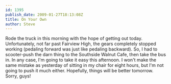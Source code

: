 ```yaml
---
id: 1395
publish_date: 2009-01-27T18:13:08Z
title: On Your Own
author: Steve
---
```

Rode the truck in this morning with the hope of getting out today. Unfortunately, not far past Fairview High, the gears completely stopped working (pedaling forward was just like pedaling backward). So, I had to scooter-push the darn thing to the Southside Walnut Cafe, then take the bus in. In any case, I'm going to take it easy this afternoon. I won't make the same mistake as yesterday of sitting in my chair for eight hours, but I'm not going to push it much either. Hopefully, things will be better tomorrow. Sorry, guys!